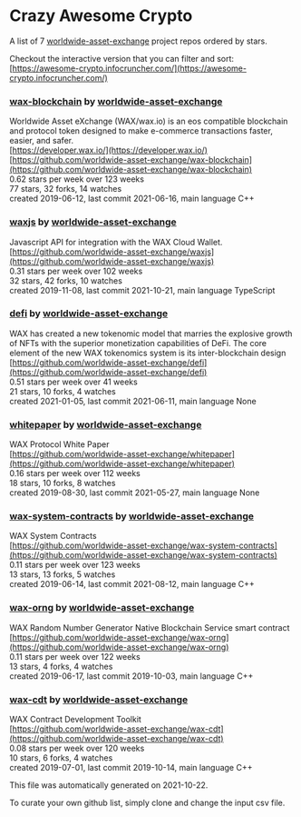# Crazy Awesome Crypto
A list of 7 [worldwide-asset-exchange](https://github.com/worldwide-asset-exchange) project repos ordered by stars.  

Checkout the interactive version that you can filter and sort: 
[https://awesome-crypto.infocruncher.com/](https://awesome-crypto.infocruncher.com/)  


### [wax-blockchain](https://github.com/worldwide-asset-exchange/wax-blockchain) by [worldwide-asset-exchange](https://github.com/worldwide-asset-exchange)  
Worldwide Asset eXchange (WAX/wax.io) is an eos compatible blockchain and protocol token designed to make e-commerce transactions faster, easier, and safer.  
[https://developer.wax.io/](https://developer.wax.io/)  
[https://github.com/worldwide-asset-exchange/wax-blockchain](https://github.com/worldwide-asset-exchange/wax-blockchain)  
0.62 stars per week over 123 weeks  
77 stars, 32 forks, 14 watches  
created 2019-06-12, last commit 2021-06-16, main language C++  


### [waxjs](https://github.com/worldwide-asset-exchange/waxjs) by [worldwide-asset-exchange](https://github.com/worldwide-asset-exchange)  
Javascript API for integration with the WAX Cloud Wallet.  
[https://github.com/worldwide-asset-exchange/waxjs](https://github.com/worldwide-asset-exchange/waxjs)  
0.31 stars per week over 102 weeks  
32 stars, 42 forks, 10 watches  
created 2019-11-08, last commit 2021-10-21, main language TypeScript  


### [defi](https://github.com/worldwide-asset-exchange/defi) by [worldwide-asset-exchange](https://github.com/worldwide-asset-exchange)  
WAX has created a new tokenomic model that marries the explosive growth of NFTs with the superior monetization capabilities of DeFi. The core element of the new WAX tokenomics system is its inter-blockchain design  
[https://github.com/worldwide-asset-exchange/defi](https://github.com/worldwide-asset-exchange/defi)  
0.51 stars per week over 41 weeks  
21 stars, 10 forks, 4 watches  
created 2021-01-05, last commit 2021-06-11, main language None  


### [whitepaper](https://github.com/worldwide-asset-exchange/whitepaper) by [worldwide-asset-exchange](https://github.com/worldwide-asset-exchange)  
WAX Protocol White Paper  
[https://github.com/worldwide-asset-exchange/whitepaper](https://github.com/worldwide-asset-exchange/whitepaper)  
0.16 stars per week over 112 weeks  
18 stars, 10 forks, 8 watches  
created 2019-08-30, last commit 2021-05-27, main language None  


### [wax-system-contracts](https://github.com/worldwide-asset-exchange/wax-system-contracts) by [worldwide-asset-exchange](https://github.com/worldwide-asset-exchange)  
WAX System Contracts  
[https://github.com/worldwide-asset-exchange/wax-system-contracts](https://github.com/worldwide-asset-exchange/wax-system-contracts)  
0.11 stars per week over 123 weeks  
13 stars, 13 forks, 5 watches  
created 2019-06-14, last commit 2021-08-12, main language C++  


### [wax-orng](https://github.com/worldwide-asset-exchange/wax-orng) by [worldwide-asset-exchange](https://github.com/worldwide-asset-exchange)  
WAX Random Number Generator Native Blockchain Service smart contract  
[https://github.com/worldwide-asset-exchange/wax-orng](https://github.com/worldwide-asset-exchange/wax-orng)  
0.11 stars per week over 122 weeks  
13 stars, 4 forks, 4 watches  
created 2019-06-17, last commit 2019-10-03, main language C++  


### [wax-cdt](https://github.com/worldwide-asset-exchange/wax-cdt) by [worldwide-asset-exchange](https://github.com/worldwide-asset-exchange)  
WAX Contract Development Toolkit  
[https://github.com/worldwide-asset-exchange/wax-cdt](https://github.com/worldwide-asset-exchange/wax-cdt)  
0.08 stars per week over 120 weeks  
10 stars, 6 forks, 4 watches  
created 2019-07-01, last commit 2019-10-14, main language C++  


This file was automatically generated on 2021-10-22.  

To curate your own github list, simply clone and change the input csv file.  